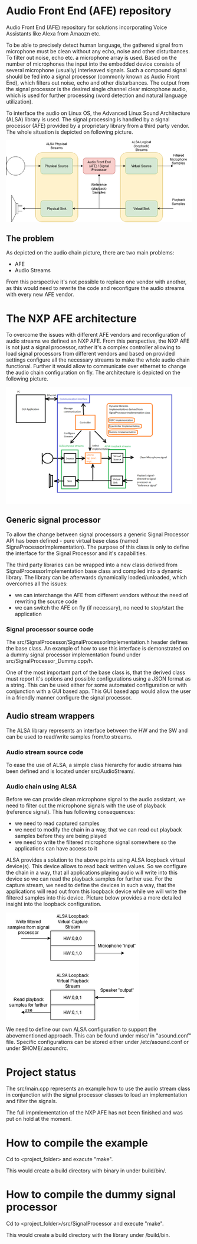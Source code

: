 # Audio Front End (AFE) repository
Audio Front End (AFE) repository for solutions incorporating Voice Assistants like Alexa from Amaozn etc.

To be able to precisely detect human language, the gathered signal from microphone must be clean without 
any echo, noise and other disturbances.
To filter out noise, echo etc. a microphone array is used. Based on the number of microphones the input 
into the embedded device consists of several microphone (usually) interleaved signals. Such a compound 
signal should be fed into a signal processor (commonly known as Audio Front End), which filters out noise,
echo and other disturbances. The output from the signal processor is the desired single channel clear 
microphone audio, which is used for further processing (word detection and natural language utilization).

To interface the audio on Linux OS, the Advanced Linux Sound Architecture (ALSA) library is used. The 
signal processing is handled by a signal processor (AFE) provided by a proprietary library from a third
party vendor. The whole situation is depicted on following picture.

![audio_chain](doc/pic/audio_chain.png)

## The problem
As depicted on the audio chain picture, there are two main problems:
- AFE
- Audio Streams

From this perspective it's not possible to replace one vendor with another, as this would need to rewrite
the code and reconfigure the audio streams with every new AFE vendor.

# The NXP AFE architecture
To overcome the issues with different AFE vendors and reconfiguration of audio streams we defined an
NXP AFE. From this perspective, the NXP AFE is not just a signal processor, rather it's a complex
controller allowing to load signal processors from different vendors and based on provided settings
configure all the necessary streams to make the whole audio chain functional. Further it would allow
to communicate over ethernet to change the audio chain configuration on fly. The architecture is depicted
on the following picture.

![nxp_afe](doc/pic/NXP_AFE.png)

## Generic signal processor
To allow the change between signal processors a generic Signal Processor API has been defined - pure 
virtual base class (named SignaProcessorImplementation). The purpose of this class is only to define 
the interface for the Signal Processor and it's capabilities.

The third party libraries can be wrapped into a new class derived from SignalProcessorImplementation base
class and compiled into a dynamic library. The library can be afterwards dynamically loaded/unloaded,
which overcomes all the issues:
- we can interchange the AFE from different vendors without the need of rewriting the source code
- we can switch the AFE on fly (if necessary), no need to stop/start the application

### Signal processor source code
The src/SignalProcessor/SignalProcessorImplementation.h header defines the base class. An example of how to use
this interface is demonstrated on a dummy signal processor implementation found under src/SignalProcessor_Dummy.cpp/h.

One of the most important part of the base class is, that the derived class must report it's options and possible
configurations using a JSON format as a string. This can be used either for some automated configuration or
with conjunction with a GUI based app. This GUI based app would allow the user in a friendly manner configure
the signal processor.

## Audio stream wrappers
The ALSA library represents an interface between the HW and the SW and can be used to read/write samples
from/to streams.

### Audio stream source code
To ease the use of ALSA, a simple class hierarchy for audio streams has been defined and is
located under src/AudioStream/.

### Audio chain using ALSA
Before we can provide clean microphone signal to the audio assistant, we need to filter out the microphone signals
with the use of playback (reference signal). This has following consequences:
- we need to read captured samples
- we need to modify the chain in a way, that we can read out playback samples before they are being played
- we need to write the filtered microphone signal somewhere so the applications can have access to it

ALSA provides a solution to the above points using ALSA loopback virtual device(s). This device allows to
read back written values. So we configure the chain in a way, that all applications playing audio will write 
into this device so we can read the playback samples for further use. For the capture stream, we need to define
the devices in such a way, that the applications will read out from this loopback device while we will write
the filtered samples into this device. Picture below provides a more detailed insight into the loopback
configuration.

![loopback](doc/pic/loopback.png)

We need to define our own ALSA configuration to support the abovementioned approach. This can be found under misc/
in "asound.conf" file. Specific configurations can be stored either under /etc/asound.conf or under $HOME/.asoundrc.

# Project status
The src/main.cpp represents an example how to use the audio stream class in conjunction with the signal processor
classes to load an implementation and filter the signals.

The full impmlementation of the NXP AFE has not been finished and was put on hold at the moment.

# How to compile the example
Cd to <project_folder> and exacute "make".

This would create a build directory with binary in under build/bin/.

# How to compile the dummy signal processor
Cd to <project_folder>/src/SignalProcessor and execute "make".

This would create a build directory with the library under /build/bin.